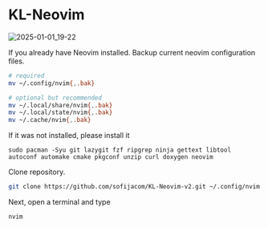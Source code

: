 # KL-Neovim

![2025-01-01_19-22](https://github.com/user-attachments/assets/1c1c36f1-e86f-44c8-a88f-58faca88dd9a)



If you already have Neovim installed. Backup current neovim configuration files.

```sh
# required
mv ~/.config/nvim{,.bak}

# optional but recommended
mv ~/.local/share/nvim{,.bak}
mv ~/.local/state/nvim{,.bak}
mv ~/.cache/nvim{,.bak}
```

If it was not installed, please install it

```
sudo pacman -Syu git lazygit fzf ripgrep ninja gettext libtool autoconf automake cmake pkgconf unzip curl doxygen neovim
```

Clone repository.

```sh
git clone https://github.com/sofijacom/KL-Neovim-v2.git ~/.config/nvim
```
Next, open a terminal and type

```
nvim
```
